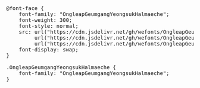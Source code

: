 <pre>

@font-face {
    font-family: "OngleapGeumgangYeongsukHalmaeche";
    font-weight: 300;
    font-style: normal;
    src: url("https://cdn.jsdelivr.net/gh/wefonts/OngleapGeumgangYeongsukHalmaeche/OngleapGeumgangYeongsukHalmaeche.woff2") format("woff2"),
         url("https://cdn.jsdelivr.net/gh/wefonts/OngleapGeumgangYeongsukHalmaeche/OngleapGeumgangYeongsukHalmaeche.woff") format("woff"),
         url("https://cdn.jsdelivr.net/gh/wefonts/OngleapGeumgangYeongsukHalmaeche/OngleapGeumgangYeongsukHalmaeche.ttf") format("truetype");
    font-display: swap;
}

.OngleapGeumgangYeongsukHalmaeche {
    font-family: "OngleapGeumgangYeongsukHalmaeche";
}

  
</pre>
